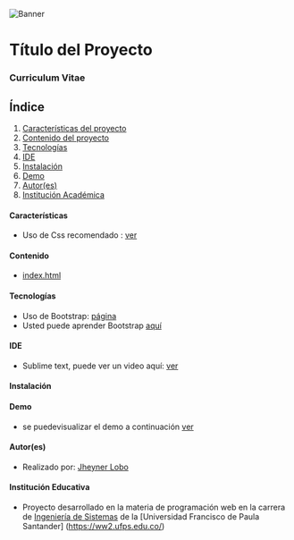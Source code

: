 ![Banner](http://www.madarme.co/portada-web.png)
# Título del Proyecto
### Curriculum Vitae

## Índice

1. [Características del proyecto](#características)
2. [Contenido del proyecto](#contenido)
3. [Tecnologías](#tecnologías)
4. [IDE](#ide)
5. [Instalación](#instalación)
6. [Demo](#demo)
7. [Autor(es)](#autores)
8. [Institución Académica](#institución-educativa)


#### Características
- Uso de Css recomendado : [ver](https://gitlab.com/Wolf21/my-curriculum/-/tree/master/css)
#### Contenido
- [index.html](https://gitlab.com/Wolf21/my-curriculum/-/tree/master/index.html)
#### Tecnologías
- Uso de Bootstrap: [página](https://getbootstrap.com/)
- Usted puede aprender Bootstrap [aquí](https://www.youtube.com/watch?v=-83eiJ9EaD4)
#### IDE
- Sublime text, puede ver un video aquí: [ver](https://www.youtube.com/watch?v=SVkR1ZkNusI)
#### Instalación
#### Demo
- se puedevisualizar el demo a continuación [ver](https://gitlab.com/Wolf21/my-curriculum)
#### Autor(es)
- Realizado por: [Jheyner Lobo](<jheyneralexanderld@ufps.edu.co>)
#### Institución Educativa
- Proyecto desarrollado en la materia de programación web en la carrera de [Ingeniería de Sistemas](https://ingsistemas.cloud.ufps.edu.co/) de la [Universidad Francisco de Paula Santander] (https://ww2.ufps.edu.co/)
